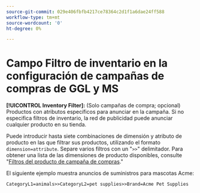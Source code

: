 ```yaml
---
source-git-commit: 029e406fbfb4217ce78364c2d1f1a6dae24ff588
workflow-type: tm+mt
source-wordcount: '0'
ht-degree: 0%

---
```

# Campo Filtro de inventario en la configuración de campañas de compras de GGL y MS

**[!UICONTROL Inventory Filter]:** (Solo campañas de compra; opcional) Productos con atributos específicos para anunciar en la campaña. Si no especifica filtros de inventario, la red de publicidad puede anunciar cualquier producto en su tienda.

Puede introducir hasta siete combinaciones de dimensión y atributo de producto en las que filtrar sus productos, utilizando el formato `dimension=attribute`. Separe varios filtros con un &quot;`>>`&quot; delimitador. Para obtener una lista de las dimensiones de producto disponibles, consulte &quot;[Filtros del producto de campaña de compras](/help/search-social-commerce/campaign-management/campaigns/shopping-campaign-product-filters.md).&quot;

El siguiente ejemplo muestra anuncios de suministros para mascotas Acme:

`CategoryL1=animals>>CategoryL2=pet supplies>>Brand=Acme Pet Supplies`
